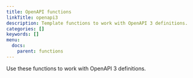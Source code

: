 ```yaml
---
title: OpenAPI functions
linkTitle: openapi3
description: Template functions to work with OpenAPI 3 definitions.
categories: []
keywords: []
menu:
  docs:
    parent: functions
---
```


Use these functions to work with OpenAPI 3 definitions.
